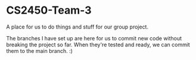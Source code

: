 # CS2450-Team-3
A place for us to do things and stuff for our group project.

The branches I have set up are here for us to commit new code without breaking the project so far.
When they're tested and ready, we can commit them to the main branch. :)
